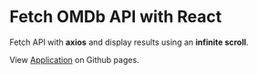 # Fetch OMDb API with React

Fetch API with **axios** and display results using an **infinite scroll**.

View [Application](https://pascaltassel.github.io/fetch-OMDb-API-with-REACT/) on Github pages.